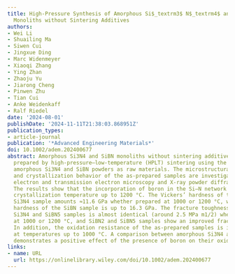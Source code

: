```yaml
---
title: High‐Pressure Synthesis of Amorphous Si$_textrm3$ N$_textrm4$ and SiBN‐Based
  Monoliths without Sintering Additives
authors:
- Wei Li
- Shuailing Ma
- Siwen Cui
- Jingxue Ding
- Marc Widenmeyer
- Xiaoqi Zhang
- Ying Zhan
- Zhaoju Yu
- Jiarong Cheng
- Pinwen Zhu
- Tian Cui
- Anke Weidenkaff
- Ralf Riedel
date: '2024-08-01'
publishDate: '2024-11-11T21:38:03.868951Z'
publication_types:
- article-journal
publication: '*Advanced Engineering Materials*'
doi: 10.1002/adem.202400677
abstract: Amorphous Si3N4 and SiBN monoliths without sintering additives are successfully
  prepared by high‐pressure–low‐temperature (HPLT) sintering using the single‐source‐precursor‐derived
  amorphous Si3N4 and SiBN powders as raw materials. The microstructural evolution
  and crystallization behavior of the as‐prepared samples are investigated using scanning
  electron and transmission electron microscopy and X‐ray powder diffraction, respectively.
  The results show that the incorporation of boron in the Si–N network enhances the
  crystallization temperature up to 1200 °C. The Vickers’ hardness of the HPLT‐sintered
  Si3N4 sample amounts ≈11.6 GPa whether prepared at 1000 or 1200 °C, while the maximum
  hardness of the SiBN sample is up to 16.3 GPa. The fracture toughness of amorphous
  Si3N4 and SiBN5 samples is almost identical (around 2.5 MPa m1/2) whether prepared
  at 1000 or 1200 °C, and SiBN2 and SiBN5 samples show an improved fracture toughness.
  In addition, the oxidation resistance of the as‐prepared samples is investigated
  at temperatures up to 1000 °C. A comparison between amorphous Si3N4 and SiBN monoliths
  demonstrates a positive effect of the presence of boron on their oxidation resistance.
links:
- name: URL
  url: https://onlinelibrary.wiley.com/doi/10.1002/adem.202400677
---
```

